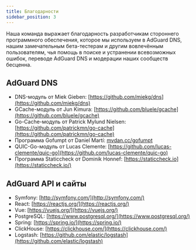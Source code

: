 ```yaml
---
title: Благодарности
sidebar_position: 3
---
```


Наша команда выражает благодарность разработчикам стороннего программного обеспечения, которое мы используем в AdGuard DNS, нашим замечательным бета-тестерам и другим вовлечённым пользователям, чья помощь в поиске и устранении всевозможных ошибок, переводе AdGuard DNS и модерации наших сообществ бесценна.

## AdGuard DNS

- DNS-модуль от Miek Gieben: [https://github.com/miekg/dns](https://github.com/miekg/dns)
- GCache-модуль от Jun Kimura: [https://github.com/bluele/gcache](https://github.com/bluele/gcache)
- Go-Cache-модуль от Patrick Mylund Nielsen: [https://github.com/patrickmn/go-cache](https://github.com/patrickmn/go-cache)
- Программа Gofumpt от Daniel Martí: [mvdan.cc/gofumpt](https://github.com/mvdan/gofumpt)
- QUIC-Go-модуль от Lucas Clemente: [https://github.com/lucas-clemente/quic-go](https://github.com/lucas-clemente/quic-go)
- Программа Staticcheck от Dominik Honnef: [https://staticcheck.io](https://staticcheck.io/)

## AdGuard API и сайты

- Symfony: [http://symfony.com/](http://symfony.com/)
- React: [https://reactjs.org/](https://reactjs.org/)
- Vue: [https://vuejs.org/](https://vuejs.org/)
- PostgreSQL: [https://www.postgresql.org/](https://www.postgresql.org/)
- Spring: [https://spring.io/](https://spring.io/)
- ClickHouse: [https://clickhouse.com/](https://clickhouse.com/)
- Logstash: [https://github.com/elastic/logstash](https://github.com/elastic/logstash)

